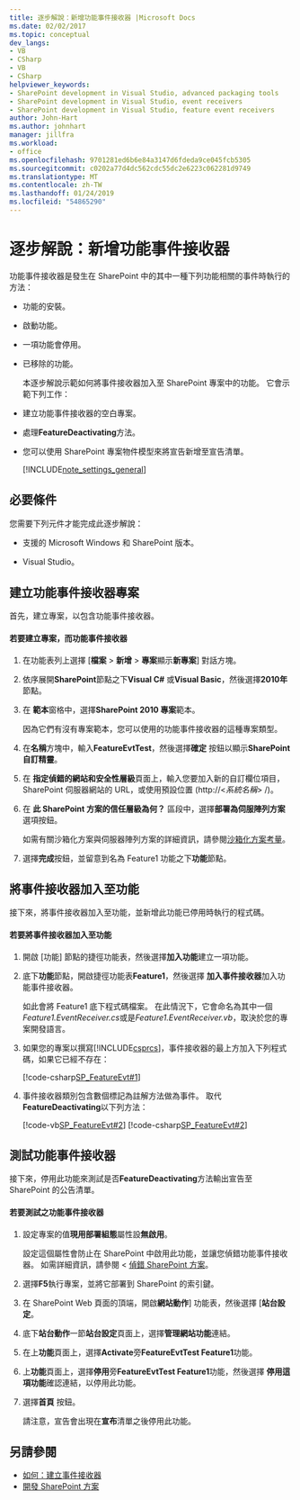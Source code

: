 ```yaml
---
title: 逐步解說：新增功能事件接收器 |Microsoft Docs
ms.date: 02/02/2017
ms.topic: conceptual
dev_langs:
- VB
- CSharp
- VB
- CSharp
helpviewer_keywords:
- SharePoint development in Visual Studio, advanced packaging tools
- SharePoint development in Visual Studio, event receivers
- SharePoint development in Visual Studio, feature event receivers
author: John-Hart
ms.author: johnhart
manager: jillfra
ms.workload:
- office
ms.openlocfilehash: 9701281ed6b6e84a3147d6fdeda9ce045fcb5305
ms.sourcegitcommit: c0202a77d4dc562cdc55dc2e6223c062281d9749
ms.translationtype: MT
ms.contentlocale: zh-TW
ms.lasthandoff: 01/24/2019
ms.locfileid: "54865290"
---
```

# <a name="walkthrough-add-feature-event-receivers"></a>逐步解說：新增功能事件接收器
  功能事件接收器是發生在 SharePoint 中的其中一種下列功能相關的事件時執行的方法：

- 功能的安裝。

- 啟動功能。

- 一項功能會停用。

- 已移除的功能。

  本逐步解說示範如何將事件接收器加入至 SharePoint 專案中的功能。 它會示範下列工作：

- 建立功能事件接收器的空白專案。

- 處理**FeatureDeactivating**方法。

- 您可以使用 SharePoint 專案物件模型來將宣告新增至宣告清單。

  [!INCLUDE[note_settings_general](../sharepoint/includes/note-settings-general-md.md)]

## <a name="prerequisites"></a>必要條件
 您需要下列元件才能完成此逐步解說：

-   支援的 Microsoft Windows 和 SharePoint 版本。

-   Visual Studio。

## <a name="create-a-feature-event-receiver-project"></a>建立功能事件接收器專案
 首先，建立專案，以包含功能事件接收器。

#### <a name="to-create-a-project-with-a-feature-event-receiver"></a>若要建立專案，而功能事件接收器

1.  在功能表列上選擇 [**檔案** > **新增** > **專案**顯示**新專案**] 對話方塊。

2.  依序展開**SharePoint**節點之下**Visual C#** 或**Visual Basic**，然後選擇**2010年**節點。

3.  在 **範本**窗格中，選擇**SharePoint 2010 專案**範本。

     因為它們有沒有專案範本，您可以使用的功能事件接收器的這種專案類型。

4.  在**名稱**方塊中，輸入**FeatureEvtTest**，然後選擇**確定**  按鈕以顯示**SharePoint 自訂精靈**。

5.  在 **指定偵錯的網站和安全性層級**頁面上，輸入您要加入新的自訂欄位項目，SharePoint 伺服器網站的 URL，或使用預設位置 (http://\<*系統名稱*> /)。

6.  在 **此 SharePoint 方案的信任層級為何？** 區段中，選擇**部署為伺服陣列方案**選項按鈕。

     如需有關沙箱化方案與伺服器陣列方案的詳細資訊，請參閱[沙箱化方案考量](../sharepoint/sandboxed-solution-considerations.md)。

7.  選擇**完成**按鈕，並留意到名為 Feature1 功能之下**功能**節點。

## <a name="add-an-event-receiver-to-the-feature"></a>將事件接收器加入至功能
 接下來，將事件接收器加入至功能，並新增此功能已停用時執行的程式碼。

#### <a name="to-add-an-event-receiver-to-the-feature"></a>若要將事件接收器加入至功能

1.  開啟 [功能] 節點的捷徑功能表，然後選擇**加入功能**建立一項功能。

2.  底下**功能**節點，開啟捷徑功能表**Feature1**，然後選擇 **加入事件接收器**加入功能事件接收器。

     如此會將 Feature1 底下程式碼檔案。 在此情況下，它會命名為其中一個*Feature1.EventReceiver.cs*或是*Feature1.EventReceiver.vb*，取決於您的專案開發語言。

3.  如果您的專案以撰寫[!INCLUDE[csprcs](../sharepoint/includes/csprcs-md.md)]，事件接收器的最上方加入下列程式碼，如果它已經不存在：

     [!code-csharp[SP_FeatureEvt#1](../sharepoint/codesnippet/CSharp/featureevttest2/features/feature1/feature1.eventreceiver.cs#1)]

4.  事件接收器類別包含數個標記為註解方法做為事件。 取代**FeatureDeactivating**以下列方法：

     [!code-vb[SP_FeatureEvt#2](../sharepoint/codesnippet/VisualBasic/featureevt2vb/features/feature1/feature1.eventreceiver.vb#2)]
     [!code-csharp[SP_FeatureEvt#2](../sharepoint/codesnippet/CSharp/featureevttest2/features/feature1/feature1.eventreceiver.cs#2)]

## <a name="test-the-feature-event-receiver"></a>測試功能事件接收器
 接下來，停用此功能來測試是否**FeatureDeactivating**方法輸出宣告至 SharePoint 的公告清單。

#### <a name="to-test-the-feature-event-receiver"></a>若要測試之功能事件接收器

1.  設定專案的值**現用部署組態**屬性設**無啟用**。

     設定這個屬性會防止在 SharePoint 中啟用此功能，並讓您偵錯功能事件接收器。 如需詳細資訊，請參閱 <<c0> [ 偵錯 SharePoint 方案](../sharepoint/debugging-sharepoint-solutions.md)。

2.  選擇**F5**執行專案，並將它部署到 SharePoint 的索引鍵。

3.  在 SharePoint Web 頁面的頂端，開啟**網站動作**] 功能表，然後選擇 [**站台設定**。

4.  底下**站台動作**一節**站台設定**頁面上，選擇**管理網站功能**連結。

5.  在上**功能**頁面上，選擇**Activate**旁**FeatureEvtTest Feature1**功能。

6.  上**功能**頁面上，選擇**停用**旁**FeatureEvtTest Feature1**功能，然後選擇 **停用這項功能**確認連結，以停用此功能。

7.  選擇**首頁** 按鈕。

     請注意，宣告會出現在**宣布**清單之後停用此功能。

## <a name="see-also"></a>另請參閱

- [如何：建立事件接收器](../sharepoint/how-to-create-an-event-receiver.md)
- [開發 SharePoint 方案](../sharepoint/developing-sharepoint-solutions.md)